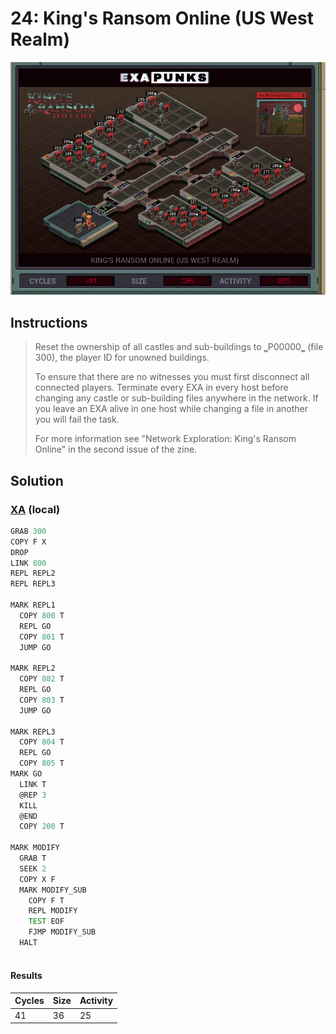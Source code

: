 # 24: King's Ransom Online (US West Realm)

<div align="center"><img src="EXAPUNKS - King's Ransom Online (41, 36, 25, 2024-06-23-17-25-18).gif" /></div>

## Instructions
> ﻿Reset the ownership of all castles and sub-buildings to ‗P00000‗ (file 300), the player ID for unowned buildings.
> 
> To ensure that there are no witnesses you must first disconnect all connected players. Terminate every EXA in every host before changing any castle or sub-building files anywhere in the network. If you leave an EXA alive in one host while changing a file in another you will fail the task.
> 
> For more information see "Network Exploration: King's Ransom Online" in the second issue of the zine.

## Solution

### [XA](XA.exa) (local)
```asm
GRAB 300
COPY F X
DROP
LINK 800
REPL REPL2
REPL REPL3

MARK REPL1
  COPY 800 T
  REPL GO
  COPY 801 T
  JUMP GO

MARK REPL2
  COPY 802 T
  REPL GO
  COPY 803 T
  JUMP GO

MARK REPL3
  COPY 804 T
  REPL GO
  COPY 805 T
MARK GO
  LINK T
  @REP 3
  KILL
  @END
  COPY 200 T

MARK MODIFY
  GRAB T
  SEEK 2
  COPY X F
  MARK MODIFY_SUB
    COPY F T
    REPL MODIFY
    TEST EOF
    FJMP MODIFY_SUB
  HALT
  
```

#### Results
| Cycles | Size | Activity |
|--------|------|----------|
| 41     | 36   | 25       |
